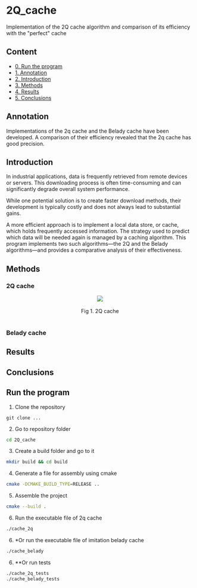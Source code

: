 # 2Q_cache
Implementation of the 2Q cache algorithm and comparison of its efficiency with the "perfect" cache

## Content
- [0. Run the program](#run-the-program)
- [1. Annotation](#annotation)
- [2. Introduction](#introduction)
- [3. Methods](#methods)
- [4. Results](#results)
- [5. Сonclusions](#conclusions)

## Annotation
Implementations of the 2q cache and the Belady cache have been developed. A comparison of their efficiency revealed that the 2q cache has good precision.

## Introduction
In industrial applications, data is frequently retrieved from remote devices or servers. This downloading process is often time-consuming and can significantly degrade overall system performance.

While one potential solution is to create faster download methods, their development is typically costly and does not always lead to substantial gains.

A more efficient approach is to implement a local data store, or cache, which holds frequently accessed information. The strategy used to predict which data will be needed again is managed by a caching algorithm. This program implements two such algorithms—the 2Q and the Belady algorithms—and provides a comparative analysis of their effectiveness.

## Methods
### 2Q cache
<div align="center"><img src="img/cache_2q"></div><br>
  <div align="center"> Fig 1. 2Q cache</div><br>

### Belady cache

## Results
## Сonclusions

## Run the program

1) Clone the repository
```shell
git clone ...
```
2) Go to repository folder
```bash
cd 2Q_cache
```
3) Create a build folder and go to it
```bash
mkdir build && cd build
```
4) Generate a file for assembly using cmake
```bash
cmake -DCMAKE_BUILD_TYPE=RELEASE ..
```
5) Assemble the project
```bash
cmake --build .
```
6) Run the executable file of 2q cache
```bash
./cache_2q
```
6) *Or run the executable file of imitation belady cache
```bash
./cache_belady
```
6) **Or run tests
```bash
./cache_2q_tests
./cache_belady_tests
```
